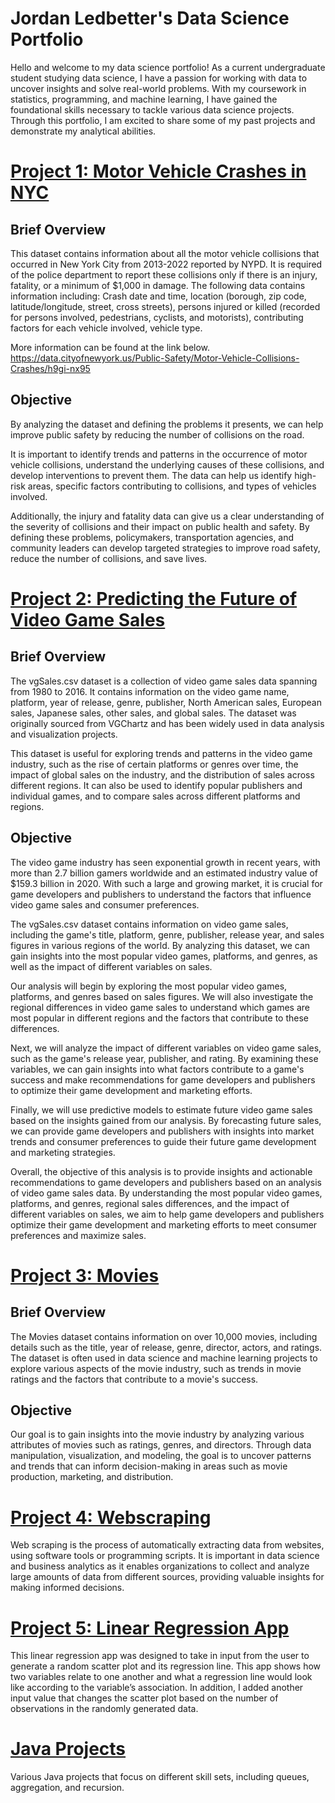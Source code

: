 # Jordan Ledbetter's Data Science Portfolio
Hello and welcome to my data science portfolio! As a current undergraduate student studying data science, I have a passion for working with data to uncover insights and solve real-world problems. With my coursework in statistics, programming, and machine learning, I have gained the foundational skills necessary to tackle various data science projects. Through this portfolio, I am excited to share some of my past projects and demonstrate my analytical abilities.

# [Project 1: Motor Vehicle Crashes in NYC](https://github.com/jordlle/MotorVehicleCrashes)
## Brief Overview
This dataset contains information about all the motor vehicle collisions that occurred in New York City from 2013-2022 reported by NYPD. It is required of the police department to report these collisions only if there is an injury, fatality, or a minimum of $1,000 in damage. The following data contains information including: Crash date and time, location (borough, zip code, latitude/longitude, street, cross streets), persons injured or killed (recorded for persons involved, pedestrians, cyclists, and motorists), contributing factors for each vehicle involved, vehicle type.

More information can be found at the link below. https://data.cityofnewyork.us/Public-Safety/Motor-Vehicle-Collisions-Crashes/h9gi-nx95

## Objective
By analyzing the dataset and defining the problems it presents, we can help improve public safety by reducing the number of collisions on the road.

It is important to identify trends and patterns in the occurrence of motor vehicle collisions, understand the underlying causes of these collisions, and develop interventions to prevent them. The data can help us identify high-risk areas, specific factors contributing to collisions, and types of vehicles involved.

Additionally, the injury and fatality data can give us a clear understanding of the severity of collisions and their impact on public health and safety. By defining these problems, policymakers, transportation agencies, and community leaders can develop targeted strategies to improve road safety, reduce the number of collisions, and save lives.


# [Project 2: Predicting the Future of Video Game Sales](https://github.com/jordlle/Video-Game-Sales/tree/main)
## Brief Overview
The vgSales.csv dataset is a collection of video game sales data spanning from 1980 to 2016. It contains information on the video game name, platform, year of release, genre, publisher, North American sales, European sales, Japanese sales, other sales, and global sales. The dataset was originally sourced from VGChartz and has been widely used in data analysis and visualization projects.

This dataset is useful for exploring trends and patterns in the video game industry, such as the rise of certain platforms or genres over time, the impact of global sales on the industry, and the distribution of sales across different regions. It can also be used to identify popular publishers and individual games, and to compare sales across different platforms and regions.

## Objective
The video game industry has seen exponential growth in recent years, with more than 2.7 billion gamers worldwide and an estimated industry value of $159.3 billion in 2020. With such a large and growing market, it is crucial for game developers and publishers to understand the factors that influence video game sales and consumer preferences.

The vgSales.csv dataset contains information on video game sales, including the game's title, platform, genre, publisher, release year, and sales figures in various regions of the world. By analyzing this dataset, we can gain insights into the most popular video games, platforms, and genres, as well as the impact of different variables on sales.

Our analysis will begin by exploring the most popular video games, platforms, and genres based on sales figures. We will also investigate the regional differences in video game sales to understand which games are most popular in different regions and the factors that contribute to these differences.

Next, we will analyze the impact of different variables on video game sales, such as the game's release year, publisher, and rating. By examining these variables, we can gain insights into what factors contribute to a game's success and make recommendations for game developers and publishers to optimize their game development and marketing efforts.

Finally, we will use predictive models to estimate future video game sales based on the insights gained from our analysis. By forecasting future sales, we can provide game developers and publishers with insights into market trends and consumer preferences to guide their future game development and marketing strategies.

Overall, the objective of this analysis is to provide insights and actionable recommendations to game developers and publishers based on an analysis of video game sales data. By understanding the most popular video games, platforms, and genres, regional sales differences, and the impact of different variables on sales, we aim to help game developers and publishers optimize their game development and marketing efforts to meet consumer preferences and maximize sales.

# [Project 3: Movies](https://github.com/jordlle/Movies/tree/main)
## Brief Overview
The Movies dataset contains information on over 10,000 movies, including details such as the title, year of release, genre, director, actors, and ratings. The dataset is often used in data science and machine learning projects to explore various aspects of the movie industry, such as trends in movie ratings and the factors that contribute to a movie's success.

## Objective
Our goal is to gain insights into the movie industry by analyzing various attributes of movies such as ratings, genres, and directors. Through data manipulation, visualization, and modeling, the goal is to uncover patterns and trends that can inform decision-making in areas such as movie production, marketing, and distribution.

# [Project 4: Webscraping](https://github.com/jordlle/Webscraping/blob/main/Webscraping.ipynb)
Web scraping is the process of automatically extracting data from websites, using software tools or programming scripts. It is important in data science and business analytics as it enables organizations to collect and analyze large amounts of data from different sources, providing valuable insights for making informed decisions.

# [Project 5: Linear Regression App](https://github.com/jordlle/RegressionApp)
This linear regression app was designed to take in input from the user to generate a random scatter plot and its regression line. This app shows how two variables relate to one another and what a regression line would look like according to the variable’s association. In addition, I added another input value that changes the scatter plot based on the number of observations in the randomly generated data.

# [Java Projects](https://github.com/jordlle/Java-Projects)
Various Java projects that focus on different skill sets, including queues, aggregation, and recursion.
